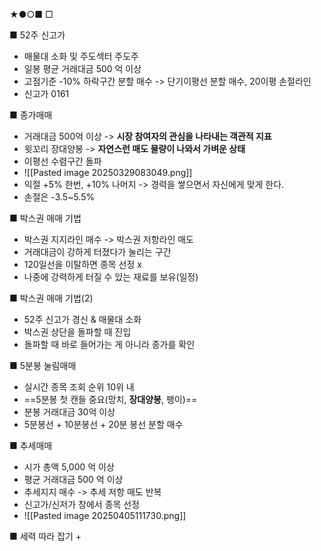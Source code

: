 ★●○■ □

■ 52주 신고가
+ 매물대 소화 및 주도섹터 주도주
+ 일봉 평균 거래대금 500 억 이상
+ 고점기준 -10% 하락구간 분할 매수 -> 단기이평선 분할 매수, 20이평 손절라인
+ 신고가 0161

■ 종가매매
+ 거래대금 500억 이상 -> **시장 참여자의 관심을 나타내는 객관적 지표**
+ 윗꼬리 장대양봉 -> **자연스런 매도 물량이 나와서 가벼운 상태**
+ 이평선 수렴구간 돌파 
+ ![[Pasted image 20250329083049.png]]
+ 익절 +5% 한번, +10% 나머지 -> 경력을 쌓으면서 자신에게 맞게 한다.
+ 손절은 -3.5~5.5%

■ 박스권 매매 기법
+ 박스권 지지라인 매수 -> 박스권 저항라인 매도
+ 거래대금이 강하게 터졌다가 눌리는 구간
+ 120일선을 이탈하면 종목 선정 x
+ 나중에 강력하게 터질 수 있는 재료를 보유(일정)

■ 박스권 매매 기법(2)
+ 52주 신고가 경신 & 매물대 소화
+ 박스권 상단을 돌파할 때 진입
+ 돌파할 때 바로 들어가는 게 아니라 종가를 확인

■ 5분봉 눌림매매
+ 실시간 종목 조회 순위 10위 내
+ ==5분봉 첫 캔들 중요(망치, **장대양봉**, 팽이)==
+ 분봉 거래대금 30억 이상
+ 5분봉선 + 10분봉선 + 20분 봉선 분할 매수

■ 추세매매
  + 시가 총액 5,000 억 이상
  + 평균 거래대금 500 억 이상
  + 추세지지 매수 -> 추세 저항 매도 반복
  + 신고가/신저가 창에서 종목 선정
  + ![[Pasted image 20250405111730.png]]

■ 세력 따라 잡기
+ 